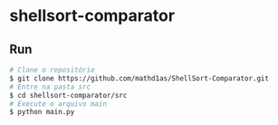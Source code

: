 # shellsort-comparator

## Run
```bash 
# Clone o repositório
$ git clone https://github.com/mathd1as/ShellSort-Comparator.git
# Entre na pasta src 
$ cd shellsort-comparator/src 
# Execute o arquivo main
$ python main.py
```
